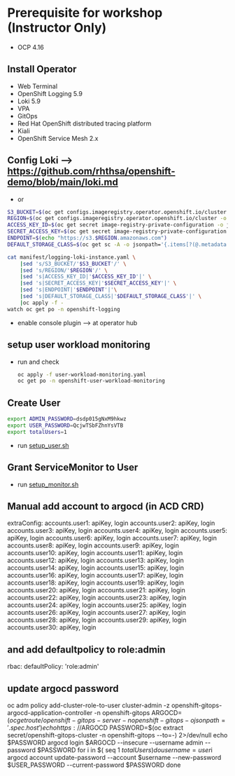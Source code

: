 # Prerequisite for workshop (Instructor Only)

- OCP 4.16

## Install Operator

- Web Terminal
- OpenShift Logging 5.9
- Loki 5.9
- VPA
- GitOps
- Red Hat OpenShift distributed tracing platform
- Kiali
- OpenShift Service Mesh 2.x

## Config Loki --> https://github.com/rhthsa/openshift-demo/blob/main/loki.md

- or

```sh
S3_BUCKET=$(oc get configs.imageregistry.operator.openshift.io/cluster -o jsonpath='{.spec.storage.s3.bucket}' -n openshift-image-registry)
REGION=$(oc get configs.imageregistry.operator.openshift.io/cluster -o jsonpath='{.spec.storage.s3.region}' -n openshift-image-registry)
ACCESS_KEY_ID=$(oc get secret image-registry-private-configuration -o jsonpath='{.data.credentials}' -n openshift-image-registry|base64 -d|grep aws_access_key_id|awk -F'=' '{print $2}'|sed 's/^[ ]*//')
SECRET_ACCESS_KEY=$(oc get secret image-registry-private-configuration -o jsonpath='{.data.credentials}' -n openshift-image-registry|base64 -d|grep aws_secret_access_key|awk -F'=' '{print $2}'|sed 's/^[ ]*//')
ENDPOINT=$(echo "https://s3.$REGION.amazonaws.com")
DEFAULT_STORAGE_CLASS=$(oc get sc -A -o jsonpath='{.items[?(@.metadata.annotations.storageclass\.kubernetes\.io/is-default-class=="true")].metadata.name}')
```


  
```sh
cat manifest/logging-loki-instance.yaml \
    |sed 's/S3_BUCKET/'$S3_BUCKET'/' \
    |sed 's/REGION/'$REGION'/' \
    |sed 's|ACCESS_KEY_ID|'$ACCESS_KEY_ID'|' \
    |sed 's|SECRET_ACCESS_KEY|'$SECRET_ACCESS_KEY'|' \
    |sed 's|ENDPOINT|'$ENDPOINT'|'\
    |sed 's|DEFAULT_STORAGE_CLASS|'$DEFAULT_STORAGE_CLASS'|' \
    |oc apply -f -
watch oc get po -n openshift-logging
```

- enable console plugin --> at operator hub

## setup user workload monitoring
- run and check
  ```sh
  oc apply -f user-workload-monitoring.yaml
  oc get po -n openshift-user-workload-monitoring
  ```

## Create User

```sh
export ADMIN_PASSWORD=dsdp015gNxM9hkwz
export USER_PASSWORD=QcjwTSbFZhnYsVTB
export totalUsers=1
```

- run [setup_user.sh](bin/setup_user.sh)


## Grant ServiceMonitor to User
- run [setup_monitor.sh](bin/setup_monitor.sh)  

## Manual add account to argocd (in ACD CRD) 

extraConfig:
  accounts.user1: apiKey, login
  accounts.user2: apiKey, login
  accounts.user3: apiKey, login
  accounts.user4: apiKey, login
  accounts.user5: apiKey, login
  accounts.user6: apiKey, login
  accounts.user7: apiKey, login
  accounts.user8: apiKey, login
  accounts.user9: apiKey, login
  accounts.user10: apiKey, login
  accounts.user11: apiKey, login
  accounts.user12: apiKey, login
  accounts.user13: apiKey, login
  accounts.user14: apiKey, login
  accounts.user15: apiKey, login
  accounts.user16: apiKey, login
  accounts.user17: apiKey, login
  accounts.user18: apiKey, login
  accounts.user19: apiKey, login
  accounts.user20: apiKey, login
  accounts.user21: apiKey, login
  accounts.user22: apiKey, login
  accounts.user23: apiKey, login
  accounts.user24: apiKey, login
  accounts.user25: apiKey, login
  accounts.user26: apiKey, login
  accounts.user27: apiKey, login
  accounts.user28: apiKey, login
  accounts.user29: apiKey, login
  accounts.user30: apiKey, login

## and add defaultpolicy to role:admin

rbac:
  defaultPolicy: 'role:admin'


## update argocd password

oc adm policy add-cluster-role-to-user cluster-admin -z openshift-gitops-argocd-application-controller -n openshift-gitops
ARGOCD=$(oc get route/openshift-gitops-server -n openshift-gitops -o jsonpath='{.spec.host}')
echo https://$ARGOCD
PASSWORD=$(oc extract secret/openshift-gitops-cluster -n openshift-gitops --to=-) 2>/dev/null
echo $PASSWORD
argocd login $ARGOCD  --insecure --username admin --password $PASSWORD
for i in $( seq 1 $totalUsers )
do
  username=user$i
  argocd account update-password --account $username --new-password $USER_PASSWORD --current-password $PASSWORD
done